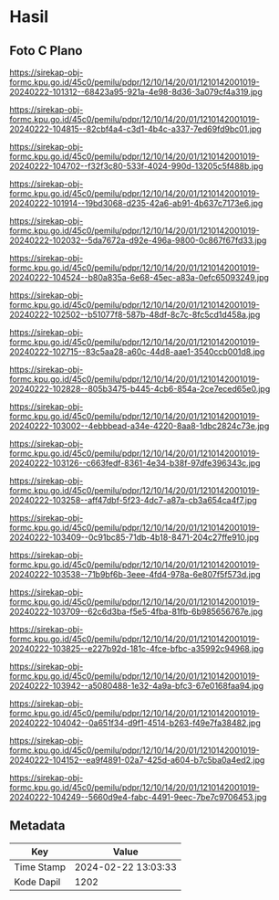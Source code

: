# Hasil

## Foto C Plano

https://sirekap-obj-formc.kpu.go.id/45c0/pemilu/pdpr/12/10/14/20/01/1210142001019-20240222-101312--68423a95-921a-4e98-8d36-3a079cf4a319.jpg

https://sirekap-obj-formc.kpu.go.id/45c0/pemilu/pdpr/12/10/14/20/01/1210142001019-20240222-104815--82cbf4a4-c3d1-4b4c-a337-7ed69fd9bc01.jpg

https://sirekap-obj-formc.kpu.go.id/45c0/pemilu/pdpr/12/10/14/20/01/1210142001019-20240222-104702--f32f3c80-533f-4024-990d-13205c5f488b.jpg

https://sirekap-obj-formc.kpu.go.id/45c0/pemilu/pdpr/12/10/14/20/01/1210142001019-20240222-101914--19bd3068-d235-42a6-ab91-4b637c7173e6.jpg

https://sirekap-obj-formc.kpu.go.id/45c0/pemilu/pdpr/12/10/14/20/01/1210142001019-20240222-102032--5da7672a-d92e-496a-9800-0c867f67fd33.jpg

https://sirekap-obj-formc.kpu.go.id/45c0/pemilu/pdpr/12/10/14/20/01/1210142001019-20240222-104524--b80a835a-6e68-45ec-a83a-0efc65093249.jpg

https://sirekap-obj-formc.kpu.go.id/45c0/pemilu/pdpr/12/10/14/20/01/1210142001019-20240222-102502--b51077f8-587b-48df-8c7c-8fc5cd1d458a.jpg

https://sirekap-obj-formc.kpu.go.id/45c0/pemilu/pdpr/12/10/14/20/01/1210142001019-20240222-102715--83c5aa28-a60c-44d8-aae1-3540ccb001d8.jpg

https://sirekap-obj-formc.kpu.go.id/45c0/pemilu/pdpr/12/10/14/20/01/1210142001019-20240222-102828--805b3475-b445-4cb6-854a-2ce7eced65e0.jpg

https://sirekap-obj-formc.kpu.go.id/45c0/pemilu/pdpr/12/10/14/20/01/1210142001019-20240222-103002--4ebbbead-a34e-4220-8aa8-1dbc2824c73e.jpg

https://sirekap-obj-formc.kpu.go.id/45c0/pemilu/pdpr/12/10/14/20/01/1210142001019-20240222-103126--c663fedf-8361-4e34-b38f-97dfe396343c.jpg

https://sirekap-obj-formc.kpu.go.id/45c0/pemilu/pdpr/12/10/14/20/01/1210142001019-20240222-103258--aff47dbf-5f23-4dc7-a87a-cb3a654ca4f7.jpg

https://sirekap-obj-formc.kpu.go.id/45c0/pemilu/pdpr/12/10/14/20/01/1210142001019-20240222-103409--0c91bc85-71db-4b18-8471-204c27ffe910.jpg

https://sirekap-obj-formc.kpu.go.id/45c0/pemilu/pdpr/12/10/14/20/01/1210142001019-20240222-103538--71b9bf6b-3eee-4fd4-978a-6e807f5f573d.jpg

https://sirekap-obj-formc.kpu.go.id/45c0/pemilu/pdpr/12/10/14/20/01/1210142001019-20240222-103709--62c6d3ba-f5e5-4fba-81fb-6b985656767e.jpg

https://sirekap-obj-formc.kpu.go.id/45c0/pemilu/pdpr/12/10/14/20/01/1210142001019-20240222-103825--e227b92d-181c-4fce-bfbc-a35992c94968.jpg

https://sirekap-obj-formc.kpu.go.id/45c0/pemilu/pdpr/12/10/14/20/01/1210142001019-20240222-103942--a5080488-1e32-4a9a-bfc3-67e0168faa94.jpg

https://sirekap-obj-formc.kpu.go.id/45c0/pemilu/pdpr/12/10/14/20/01/1210142001019-20240222-104042--0a651f34-d9f1-4514-b263-f49e7fa38482.jpg

https://sirekap-obj-formc.kpu.go.id/45c0/pemilu/pdpr/12/10/14/20/01/1210142001019-20240222-104152--ea9f4891-02a7-425d-a604-b7c5ba0a4ed2.jpg

https://sirekap-obj-formc.kpu.go.id/45c0/pemilu/pdpr/12/10/14/20/01/1210142001019-20240222-104249--5660d9e4-fabc-4491-9eec-7be7c9706453.jpg


## Metadata

| Key        | Value               |
| ---------- | ------------------- |
| Time Stamp | 2024-02-22 13:03:33 |
| Kode Dapil | 1202                |



